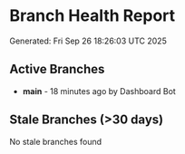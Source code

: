 # Branch Health Report
Generated: Fri Sep 26 18:26:03 UTC 2025

## Active Branches
- **main** - 18 minutes ago by Dashboard Bot

## Stale Branches (>30 days)
No stale branches found
